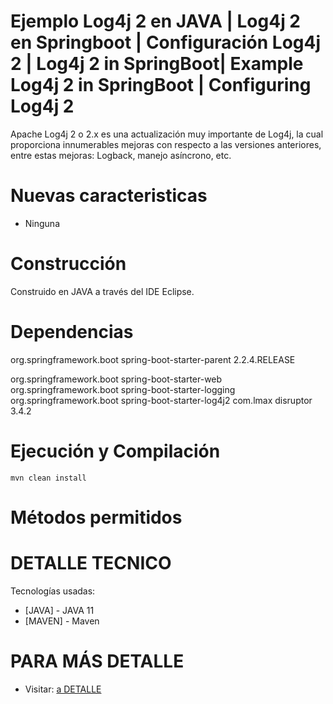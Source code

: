 # Ejemplo Log4j 2 en JAVA | Log4j 2 en Springboot | Configuración Log4j 2 | Log4j 2 in SpringBoot| Example Log4j 2 in SpringBoot | Configuring Log4j 2

Apache Log4j 2 o 2.x es una actualización muy importante de Log4j, la cual proporciona innumerables mejoras con respecto a las versiones anteriores, entre estas mejoras: Logback, manejo asíncrono, etc. 

# Nuevas caracteristicas
  - Ninguna
# Construcción
Construido en JAVA a través del IDE Eclipse.
# Dependencias
  
  <groupId>org.springframework.boot</groupId>
	<artifactId>spring-boot-starter-parent</artifactId>
	<version>2.2.4.RELEASE</version>

  <dependency>
    <groupId>org.springframework.boot</groupId>
    <artifactId>spring-boot-starter-web</artifactId>
    <exclusions>
      <exclusion>
        <groupId>org.springframework.boot</groupId>
        <artifactId>spring-boot-starter-logging</artifactId>
      </exclusion>
    </exclusions>
  </dependency>
  <dependency>
    <groupId>org.springframework.boot</groupId>
    <artifactId>spring-boot-starter-log4j2</artifactId>
  </dependency>
  <dependency>
    <groupId>com.lmax</groupId>
    <artifactId>disruptor</artifactId>
    <version>3.4.2</version>
  </dependency>

# Ejecución y Compilación
```
mvn clean install
```
# Métodos permitidos

# DETALLE TECNICO

Tecnologías usadas:

* [JAVA] - JAVA 11
* [MAVEN] - Maven 

# PARA MÁS DETALLE
- Visitar: [a DETALLE](https://soursop-dev.blogspot.com/2020/08/golang-con-dockergolang-with-docker.html)